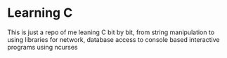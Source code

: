 # Learning C

This is just a repo of me leaning C bit by bit, from string manipulation
to using libraries for network, database access to console based interactive programs using 
ncurses
